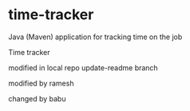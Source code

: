 # time-tracker
Java (Maven) application for tracking time on the job

Time tracker

modified in local repo update-readme branch

modified by ramesh

changed by babu

